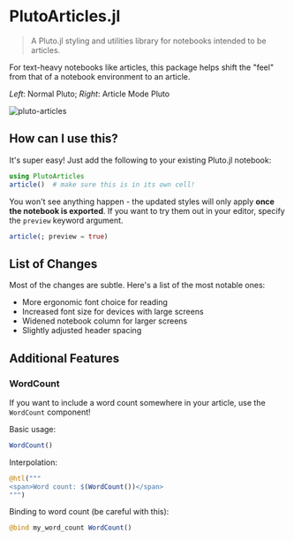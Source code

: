 # PlutoArticles.jl
> A Pluto.jl styling and utilities library for notebooks intended to be articles.

For text-heavy notebooks like articles, this package helps shift the "feel" from that of a notebook environment to an article.

*Left*: Normal Pluto; *Right*: Article Mode Pluto

![pluto-articles](https://github.com/ctrekker/PlutoArticles.jl/assets/22894011/8292fcc0-36ca-47bb-9bab-2980e428065a)

## How can I use this?

It's super easy! Just add the following to your existing Pluto.jl notebook:

```julia
using PlutoArticles
article()  # make sure this is in its own cell!
```

You won't see anything happen - the updated styles will only apply **once the notebook is exported**. If you want to try them out in your editor, specify the `preview` keyword argument.

```julia
article(; preview = true)
```

## List of Changes

Most of the changes are subtle. Here's a list of the most notable ones:
- More ergonomic font choice for reading
- Increased font size for devices with large screens
- Widened notebook column for larger screens
- Slightly adjusted header spacing

## Additional Features

### WordCount

If you want to include a word count somewhere in your article, use the `WordCount` component!

Basic usage:

```julia
WordCount()
```

Interpolation:

```julia
@htl("""
<span>Word count: $(WordCount())</span>
""")
```

Binding to word count (be careful with this):

```julia
@bind my_word_count WordCount()
```
